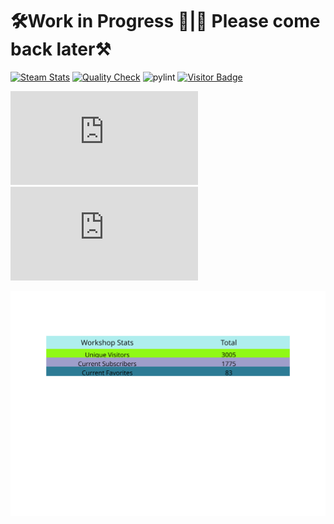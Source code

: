 # 🛠️Work in Progress 🚧|🚧 Please come back later⚒️
[![Steam Stats](https://github.com/Nicconike/Steam-Stats/actions/workflows/steam-stats.yml/badge.svg)](https://github.com/Nicconike/Steam-Stats/actions/workflows/steam-stats.yml)
[![Quality Check](https://github.com/Nicconike/Steam-Stats/actions/workflows/quality-check.yml/badge.svg)](https://github.com/Nicconike/Steam-Stats/actions/workflows/quality-check.yml)
![pylint](https://img.shields.io/badge/PyLint-10.00-brightgreen?logo=python&logoColor=white)
[![Visitor Badge](https://badges.pufler.dev/visits/nicconike/steam-stats)](https://badges.pufler.dev)

<!-- Steam-Stats start -->
![Steam Summary](https://github.com/Nicconike/Steam-Stats/blob/master/assets/steam_summary.html?sanitize=true)![Steam Games Stats](https://github.com/Nicconike/Steam-Stats/blob/master/assets/recently_played_games.html?sanitize=true)
<!-- Steam-Stats end -->

<!-- Steam-Workshop start -->
![Steam Workshop Stats](https://github.com/Nicconike/Steam-Stats/blob/master/assets/steam_workshop_stats.svg?sanitize=true)
<!-- Steam-Workshop end -->
